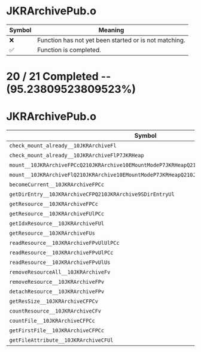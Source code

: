 # JKRArchivePub.o
| Symbol | Meaning 
| ------------- | ------------- 
| :x: | Function has not yet been started or is not matching. 
| :white_check_mark: | Function is completed. 


# 20 / 21 Completed -- (95.23809523809523%)
# JKRArchivePub.o
| Symbol | Decompiled? |
| ------------- | ------------- |
| `check_mount_already__10JKRArchiveFl` | :white_check_mark: |
| `check_mount_already__10JKRArchiveFlP7JKRHeap` | :white_check_mark: |
| `mount__10JKRArchiveFPCcQ210JKRArchive10EMountModeP7JKRHeapQ210JKRArchive15EMountDirection` | :x: |
| `mount__10JKRArchiveFlQ210JKRArchive10EMountModeP7JKRHeapQ210JKRArchive15EMountDirection` | :white_check_mark: |
| `becomeCurrent__10JKRArchiveFPCc` | :white_check_mark: |
| `getDirEntry__10JKRArchiveCFPQ210JKRArchive9SDirEntryUl` | :white_check_mark: |
| `getResource__10JKRArchiveFPCc` | :white_check_mark: |
| `getResource__10JKRArchiveFUlPCc` | :white_check_mark: |
| `getIdxResource__10JKRArchiveFUl` | :white_check_mark: |
| `getResource__10JKRArchiveFUs` | :white_check_mark: |
| `readResource__10JKRArchiveFPvUlUlPCc` | :white_check_mark: |
| `readResource__10JKRArchiveFPvUlPCc` | :white_check_mark: |
| `readResource__10JKRArchiveFPvUlUs` | :white_check_mark: |
| `removeResourceAll__10JKRArchiveFv` | :white_check_mark: |
| `removeResource__10JKRArchiveFPv` | :white_check_mark: |
| `detachResource__10JKRArchiveFPv` | :white_check_mark: |
| `getResSize__10JKRArchiveCFPCv` | :white_check_mark: |
| `countResource__10JKRArchiveCFv` | :white_check_mark: |
| `countFile__10JKRArchiveCFPCc` | :white_check_mark: |
| `getFirstFile__10JKRArchiveCFPCc` | :white_check_mark: |
| `getFileAttribute__10JKRArchiveCFUl` | :white_check_mark: |
